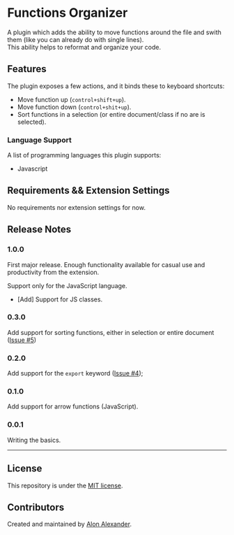 # Functions Organizer

A plugin which adds the ability to move functions around the file and swith them (like you can already do with single lines).<br>
This ability helps to reformat and organize your code.

## Features

The plugin exposes a few actions, and it binds these to keyboard shortcuts:

- Move function up (`control+shift+up`).
- Move function down (`control+shit+up`).
- Sort functions in a selection (or entire document/class if no are is selected).

### Language Support

A list of programming languages this plugin supports:

- Javascript

## Requirements && Extension Settings

No requirements nor extension settings for now.

## Release Notes

### 1.0.0

First major release. Enough functionality available for casual use and productivity from the extension.

Support only for the JavaScript language.

- [Add] Support for JS classes.


### 0.3.0

Add support for sorting functions, either in selection or entire document ([Issue #5](https://github.com/Alon-Alexander/functions-organizer/issues/5))

### 0.2.0

Add support for the `export` keyword ([Issue #4](https://github.com/Alon-Alexander/functions-organizer/issues/4));

### 0.1.0

Add support for arrow functions (JavaScript).

### 0.0.1

Writing the basics.

-----------------------------------------------------------------------------------------------------------

## License

This repository is under the [MIT license](LICENSE).

## Contributors

Created and maintained by [Alon Alexander](https://github.com/Alon-Alexander).